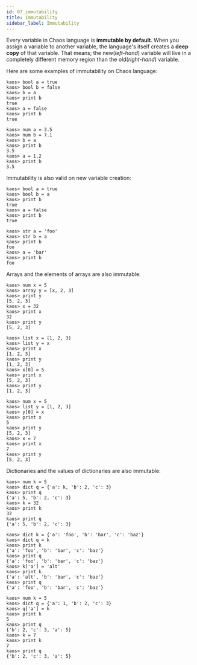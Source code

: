 ```yaml
---
id: 07_immutability
title: Immutability
sidebar_label: Immutability
---
```


Every variable in Chaos language is **immutable by default**.
When you assign a variable to another variable, the language's itself
creates a **deep copy** of that variable. That means; the new(*left-hand*) variable will
live in a completely different memory region than the old(*right-hand*) variable.

Here are some examples of immutability on Chaos language:

```text
kaos> bool a = true
kaos> bool b = false
kaos> b = a
kaos> print b
true
kaos> a = false
kaos> print b
true
```

```text
kaos> num a = 3.5
kaos> num b = 7.1
kaos> b = a
kaos> print b
3.5
kaos> a = 1.2
kaos> print b
3.5
```

Immutability is also valid on new variable creation:

```text
kaos> bool a = true
kaos> bool b = a
kaos> print b
true
kaos> a = false
kaos> print b
true
```

```text
kaos> str a = 'foo'
kaos> str b = a
kaos> print b
foo
kaos> a = 'bar'
kaos> print b
foo
```

Arrays and the elements of arrays are also immutable:

```text
kaos> num x = 5
kaos> array y = [x, 2, 3]
kaos> print y
[5, 2, 3]
kaos> x = 32
kaos> print x
32
kaos> print y
[5, 2, 3]
```

```text
kaos> list x = [1, 2, 3]
kaos> list y = x
kaos> print x
[1, 2, 3]
kaos> print y
[1, 2, 3]
kaos> x[0] = 5
kaos> print x
[5, 2, 3]
kaos> print y
[1, 2, 3]
```

```text
kaos> num x = 5
kaos> list y = [1, 2, 3]
kaos> y[0] = x
kaos> print x
5
kaos> print y
[5, 2, 3]
kaos> x = 7
kaos> print x
7
kaos> print y
[5, 2, 3]
```

Dictionaries and the values of dictionaries are also immutable:

```text
kaos> num k = 5
kaos> dict q = {'a': k, 'b': 2, 'c': 3}
kaos> print q
{'a': 5, 'b': 2, 'c': 3}
kaos> k = 32
kaos> print k
32
kaos> print q
{'a': 5, 'b': 2, 'c': 3}
```

```text
kaos> dict k = {'a': 'foo', 'b': 'bar', 'c': 'baz'}
kaos> dict q = k
kaos> print k
{'a': 'foo', 'b': 'bar', 'c': 'baz'}
kaos> print q
{'a': 'foo', 'b': 'bar', 'c': 'baz'}
kaos> k['a'] = 'alt'
kaos> print k
{'a': 'alt', 'b': 'bar', 'c': 'baz'}
kaos> print q
{'a': 'foo', 'b': 'bar', 'c': 'baz'}
```

```text
kaos> num k = 5
kaos> dict q = {'a': 1, 'b': 2, 'c': 3}
kaos> q['a'] = k
kaos> print k
5
kaos> print q
{'b': 2, 'c': 3, 'a': 5}
kaos> k = 7
kaos> print k
7
kaos> print q
{'b': 2, 'c': 3, 'a': 5}
```
